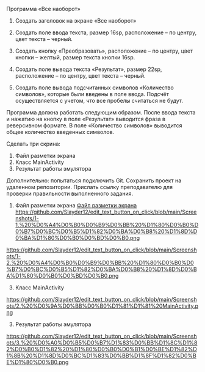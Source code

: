 Программа «Все наоборот»


1. Создать заголовок на экране «Все наоборот»

2. Создать поле ввода текста, размер 16sp, расположение – по центру, цвет текста – черный.

3. Создать кнопку «Преобразовать», расположение – по центру, цвет кнопки – желтый, размер текста кнопки 16sp.

4. Создать поле вывода текста «Результат», размер 22sp, расположение – по центру, цвет текста – черный.

5. Создать поле вывода подсчитанных символов «Количество символов», которые были введены в поле ввода. Подсчёт осуществляется с учетом, что все пробелы считаться не будут.

Программа должна работать следующим образом. После ввода текста и нажатию на кнопку в поле «Результат» выводится фраза в реверсивном формате. В поле «Количество символов» выводится общее количество введенных символов.

Сделать три скрина:
1. Файл разметки экрана
2. Класс MainActivity
3. Результат работы эмулятора

Дополнительно: попытаться подключить Git. Сохранить проект на удаленном репозитории. Прислать ссылку преподавателю для проверки правильности выполненного задания.


1. Файл разметки экрана
[Файл разметки экрана](Screenshots/1-1.png)
https://github.com/Slayder12/edit_text_button_on_click/blob/main/Screenshots/1-1.%20%D0%A4%D0%B0%D0%B9%D0%BB%20%D1%80%D0%B0%D0%B7%D0%BC%D0%B5%D1%82%D0%BA%D0%B8%20%D1%8D%D0%BA%D1%80%D0%B0%D0%BD%D0%B0.png

https://github.com/Slayder12/edit_text_button_on_click/blob/main/Screenshots/1-2.%20%D0%A4%D0%B0%D0%B9%D0%BB%20%D1%80%D0%B0%D0%B7%D0%BC%D0%B5%D1%82%D0%BA%D0%B8%20%D1%8D%D0%BA%D1%80%D0%B0%D0%BD%D0%B0.png

3. Класс MainActivity

https://github.com/Slayder12/edit_text_button_on_click/blob/main/Screenshots/2.%20%D0%9A%D0%BB%D0%B0%D1%81%D1%81%20MainActivity.png

3. Результат работы эмулятора

https://github.com/Slayder12/edit_text_button_on_click/blob/main/Screenshots/3.%20%D0%A0%D0%B5%D0%B7%D1%83%D0%BB%D1%8C%D1%82%D0%B0%D1%82%20%D1%80%D0%B0%D0%B1%D0%BE%D1%82%D1%8B%20%D1%8D%D0%BC%D1%83%D0%BB%D1%8F%D1%82%D0%BE%D1%80%D0%B0.png
